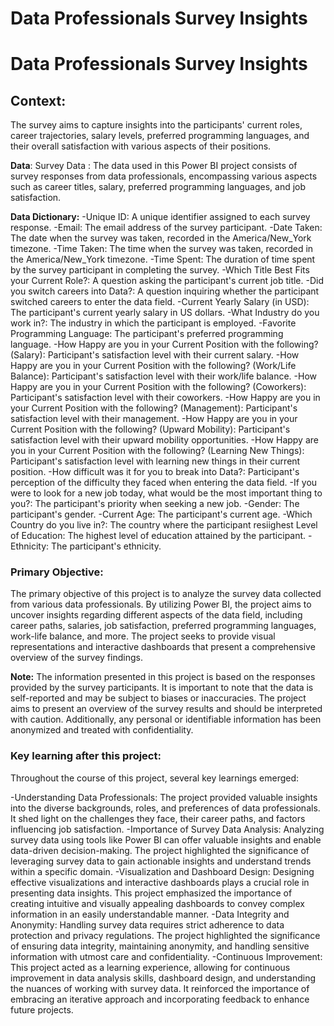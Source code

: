 # Data Professionals Survey Insights
# Data Professionals Survey Insights
## Context:
The survey aims to capture insights into the participants' current roles, career trajectories, salary levels, preferred programming languages, and their overall satisfaction with various aspects of their positions.

**Data**: 
Survey Data : The data used in this Power BI project consists of survey responses from data professionals, encompassing various aspects such as career titles, salary, preferred programming languages, and job satisfaction.

**Data Dictionary:**
-Unique ID: A unique identifier assigned to each survey response.
-Email: The email address of the survey participant.
-Date Taken: The date when the survey was taken, recorded in the America/New_York timezone.
-Time Taken: The time when the survey was taken, recorded in the America/New_York timezone.
-Time Spent: The duration of time spent by the survey participant in completing the survey.
-Which Title Best Fits your Current Role?: A question asking the participant's current job title.
-Did you switch careers into Data?: A question inquiring whether the participant switched careers to enter the data field.
-Current Yearly Salary (in USD): The participant's current yearly salary in US dollars.
-What Industry do you work in?: The industry in which the participant is employed.
-Favorite Programming Language: The participant's preferred programming language.
-How Happy are you in your Current Position with the following? (Salary): Participant's satisfaction level with their current salary.
-How Happy are you in your Current Position with the following? (Work/Life Balance): Participant's satisfaction level with their work/life balance.
-How Happy are you in your Current Position with the following? (Coworkers): Participant's satisfaction level with their coworkers.
-How Happy are you in your Current Position with the following? (Management): Participant's satisfaction level with their management.
-How Happy are you in your Current Position with the following? (Upward Mobility): Participant's satisfaction level with their upward mobility opportunities.
-How Happy are you in your Current Position with the following? (Learning New Things): Participant's satisfaction level with learning new things in their current position.
-How difficult was it for you to break into Data?: Participant's perception of the difficulty they faced when entering the data field.
-If you were to look for a new job today, what would be the most important thing to you?: The participant's priority when seeking a new job.
-Gender: The participant's gender.
-Current Age: The participant's current age.
-Which Country do you live in?: The country where the participant resiighest Level of Education: The highest level of education attained by the participant.
-Ethnicity: The participant's ethnicity.

### Primary Objective:
The primary objective of this project is to analyze the survey data collected from various data professionals. By utilizing Power BI, the project aims to uncover insights regarding different aspects of the data field, including career paths, salaries, job satisfaction, preferred programming languages, work-life balance, and more. The project seeks to provide visual representations and interactive dashboards that present a comprehensive overview of the survey findings.

**Note:**
The information presented in this project is based on the responses provided by the survey participants. It is important to note that the data is self-reported and may be subject to biases or inaccuracies. The project aims to present an overview of the survey results and should be interpreted with caution. Additionally, any personal or identifiable information has been anonymized and treated with confidentiality.

### Key learning after this project:
Throughout the course of this project, several key learnings emerged:

-Understanding Data Professionals: The project provided valuable insights into the diverse backgrounds, roles, and preferences of data professionals. It shed light on the challenges they face, their career paths, and factors influencing job satisfaction.
-Importance of Survey Data Analysis: Analyzing survey data using tools like Power BI can offer valuable insights and enable data-driven decision-making. The project highlighted the significance of leveraging survey data to gain actionable insights and understand trends within a specific domain.
-Visualization and Dashboard Design: Designing effective visualizations and interactive dashboards plays a crucial role in presenting data insights. This project emphasized the importance of creating intuitive and visually appealing dashboards to convey complex information in an easily understandable manner.
-Data Integrity and Anonymity: Handling survey data requires strict adherence to data protection and privacy regulations. The project highlighted the significance of ensuring data integrity, maintaining anonymity, and handling sensitive information with utmost care and confidentiality.
-Continuous Improvement: This project acted as a learning experience, allowing for continuous improvement in data analysis skills, dashboard design, and understanding the nuances of working with survey data. It reinforced the importance of embracing an iterative approach and incorporating feedback to enhance future projects.
